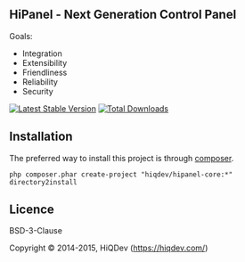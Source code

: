 HiPanel - Next Generation Control Panel
---------------------------------------

Goals:
- Integration
- Extensibility
- Friendliness
- Reliability
- Security


[![Latest Stable Version](https://poser.pugx.org/hiqdev/hipanel-core/v/stable.png)](https://packagist.org/packages/hiqdev/hipanel-core)
[![Total Downloads](https://poser.pugx.org/hiqdev/hipanel-core/downloads.png)](https://packagist.org/packages/hiqdev/hipanel-core)

## Installation

The preferred way to install this project is through [composer](http://getcomposer.org/download/).

```
php composer.phar create-project "hiqdev/hipanel-core:*" directory2install
```

## Licence

BSD-3-Clause

Copyright © 2014-2015, HiQDev (https://hiqdev.com/)
